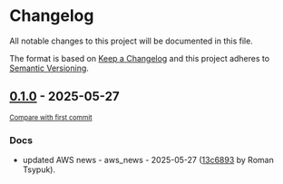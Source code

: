 # Changelog

All notable changes to this project will be documented in this file.

The format is based on [Keep a Changelog](http://keepachangelog.com/en/1.0.0/)
and this project adheres to [Semantic Versioning](http://semver.org/spec/v2.0.0.html).

<!-- insertion marker -->
## [0.1.0](https://github.com/tsypuk/aws-news/releases/tag/ver-2025-05-270.1.0) - 2025-05-27

<small>[Compare with first commit](https://github.com/tsypuk/aws-news/compare/16adda16e4a985e8ff7b1935af4fa7d41ae79736...ver-2025-05-27)</small>

### Docs

- updated AWS news - aws_news - 2025-05-27 ([13c6893](https://github.com/tsypuk/aws-news/commit/13c6893d6c0426c127fbd2a24ce38d77809febb0) by Roman Tsypuk).

